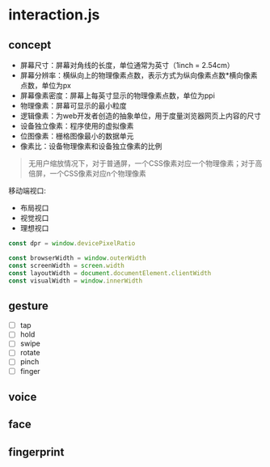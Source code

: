 # interaction.js

## concept

- 屏幕尺寸：屏幕对角线的长度，单位通常为英寸（1inch = 2.54cm）
- 屏幕分辨率：横纵向上的物理像素点数，表示方式为纵向像素点数*横向像素点数，单位为px
- 屏幕像素密度：屏幕上每英寸显示的物理像素点数，单位为ppi
- 物理像素：屏幕可显示的最小粒度
- 逻辑像素：为web开发者创造的抽象单位，用于度量浏览器网页上内容的尺寸
- 设备独立像素：程序使用的虚拟像素
- 位图像素：栅格图像最小的数据单元
- 像素比：设备物理像素和设备独立像素的比例

> 无用户缩放情况下，对于普通屏，一个CSS像素对应一个物理像素；对于高倍屏，一个CSS像素对应n个物理像素

移动端视口:

- 布局视口
- 视觉视口
- 理想视口

```js
const dpr = window.devicePixelRatio

const browserWidth = window.outerWidth
const screenWidth = screen.width
const layoutWidth = document.documentElement.clientWidth
const visualWidth = window.innerWidth

```

## gesture

- [ ] tap
- [ ] hold
- [ ] swipe
- [ ] rotate
- [ ] pinch
- [ ] finger

## voice

## face

## fingerprint
